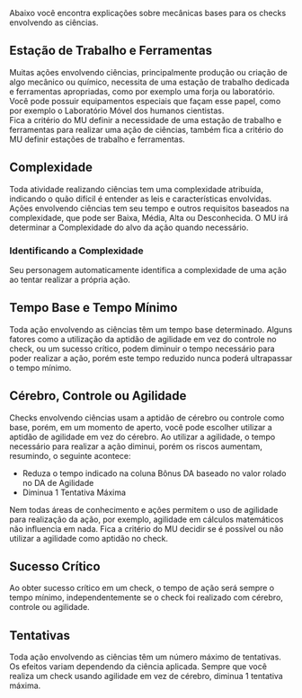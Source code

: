Abaixo você encontra explicações sobre mecânicas bases para os checks envolvendo as ciências.

## Estação de Trabalho e Ferramentas
Muitas ações envolvendo ciências, principalmente produção ou criação de algo mecânico ou químico, necessita de uma estação de trabalho dedicada e ferramentas apropriadas, como por exemplo uma forja ou laboratório. Você pode possuir equipamentos especiais que façam esse papel, como por exemplo o Laboratório Móvel dos humanos cientistas.  
Fica a critério do MU definir a necessidade de uma estação de trabalho e ferramentas para realizar uma ação de ciências, também fica a critério do MU definir estações de trabalho e ferramentas.

## Complexidade
Toda atividade realizando ciências tem uma complexidade atribuída, indicando o quão difícil é entender as leis e características envolvidas. Ações envolvendo ciências tem seu tempo e outros requisitos baseados na complexidade, que pode ser Baixa, Média, Alta ou Desconhecida. O MU irá determinar a Complexidade do alvo da ação quando necessário. 

### Identificando a Complexidade
Seu personagem automaticamente identifica a complexidade de uma ação ao tentar realizar a própria ação.

## Tempo Base e Tempo Mínimo
Toda ação envolvendo as ciências têm um tempo base determinado. Alguns fatores como a utilização da aptidão de agilidade em vez do controle no check, ou um sucesso crítico, podem diminuir o tempo necessário para poder realizar a ação, porém este tempo reduzido nunca poderá ultrapassar o tempo mínimo.

## Cérebro, Controle ou Agilidade
Checks envolvendo ciências usam a aptidão de cérebro ou controle como base, porém, em um momento de aperto, você pode escolher utilizar a aptidão de agilidade em vez do cérebro. Ao utilizar a agilidade, o tempo necessário para realizar a ação diminui, porém os riscos aumentam, resumindo, o seguinte acontece:

- Reduza o tempo indicado na coluna Bônus DA baseado no valor rolado no DA de Agilidade    
- Diminua 1 Tentativa Máxima  

Nem todas áreas de conhecimento e ações permitem o uso de agilidade para realização da ação, por exemplo, agilidade em cálculos matemáticos não influencia em nada. Fica a critério do MU decidir se é possível ou não utilizar a agilidade como aptidão no check.

## Sucesso Crítico
Ao obter sucesso crítico em um check, o tempo de ação será sempre o tempo mínimo, independentemente se o check foi realizado com cérebro, controle ou agilidade.

## Tentativas
Toda ação envolvendo as ciências têm um número máximo de tentativas. Os efeitos variam dependendo da ciência aplicada. Sempre que você realiza um check usando agilidade em vez de cérebro, diminua 1 tentativa máxima.